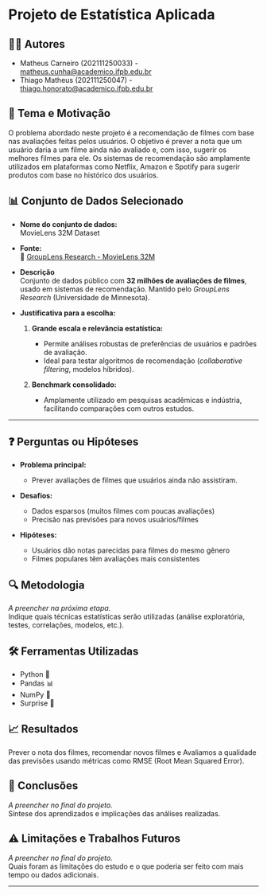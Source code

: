 # Projeto de Estatística Aplicada

## 🧑‍💻 Autores  
- Matheus Carneiro (202111250033) - matheus.cunha@academico.ifpb.edu.br  
- Thiago Matheus (202111250047) - thiago.honorato@academico.ifpb.edu.br   

## 🎯 Tema e Motivação  
O problema abordado neste projeto é a recomendação de filmes com base nas avaliações feitas pelos usuários. O objetivo é prever a nota que um usuário daria a um filme ainda não avaliado e, com isso, sugerir os melhores filmes para ele.
Os sistemas de recomendação são amplamente utilizados em plataformas como Netflix, Amazon e Spotify para sugerir produtos com base no histórico dos usuários.

## 📊 Conjunto de Dados Selecionado  
- **Nome do conjunto de dados:**  
    MovieLens 32M Dataset

- **Fonte:**  
  🔗 [GroupLens Research - MovieLens 32M](https://grouplens.org/datasets/movielens/32m/)

- **Descrição**  
Conjunto de dados público com **32 milhões de avaliações de filmes**, usado em sistemas de recomendação. Mantido pelo *GroupLens Research* (Universidade de Minnesota).  

- **Justificativa para a escolha:**  
  1. **Grande escala e relevância estatística:**  
     - Permite análises robustas de preferências de usuários e padrões de avaliação.  
     - Ideal para testar algoritmos de recomendação (*collaborative filtering*, modelos híbridos).  

  2. **Benchmark consolidado:**  
     - Amplamente utilizado em pesquisas acadêmicas e indústria, facilitando comparações com outros estudos.

---

## ❓ Perguntas ou Hipóteses  
-  **Problema principal:**  
   - Prever avaliações de filmes que usuários ainda não assistiram.

-  **Desafios:**  
    - Dados esparsos (muitos filmes com poucas avaliações)  
    - Precisão nas previsões para novos usuários/filmes  

-  **Hipóteses:**  
    - Usuários dão notas parecidas para filmes do mesmo gênero
    - Filmes populares têm avaliações mais consistentes  

## 🔍 Metodologia  
*A preencher na próxima etapa.*  
Indique quais técnicas estatísticas serão utilizadas (análise exploratória, testes, correlações, modelos, etc.).

## 🛠️ Ferramentas Utilizadas  
- Python 🐍
- Pandas 📊
- NumPy 🔢
- Surprise 🤖

## 📈 Resultados  
Prever o nota dos filmes, recomendar novos filmes e Avaliamos a qualidade das previsões usando métricas como RMSE (Root Mean Squared Error).

## 📌 Conclusões  
*A preencher no final do projeto.*  
Síntese dos aprendizados e implicações das análises realizadas.

## ⚠️ Limitações e Trabalhos Futuros  
*A preencher no final do projeto.*  
Quais foram as limitações do estudo e o que poderia ser feito com mais tempo ou dados adicionais.

---

